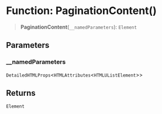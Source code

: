 # Function: PaginationContent()

> **PaginationContent**(`__namedParameters`): `Element`

## Parameters

### \_\_namedParameters

`DetailedHTMLProps`\<`HTMLAttributes`\<`HTMLUListElement`\>\>

## Returns

`Element`
